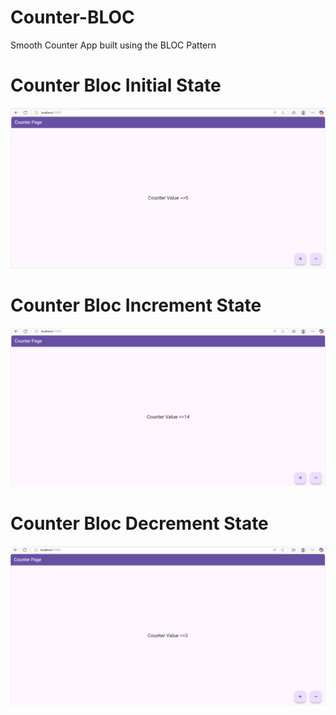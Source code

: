 # Counter-BLOC
Smooth Counter App built using the BLOC Pattern

# Counter Bloc Initial State
![Voir l'image](bloc_app/pics/Initiale_state.png)

# Counter Bloc Increment State
![Voir l'image](bloc_app/pics/Increment_State.png)

# Counter Bloc Decrement State
![Voir l'image](bloc_app/pics/Decrement_State.png)
